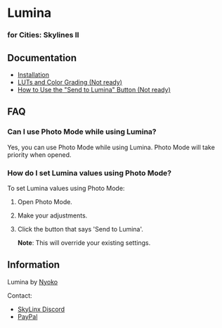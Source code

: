 # Lumina
### for Cities: Skylines II

## Documentation

- [Installation](#installation)
- [LUTs and Color Grading (Not ready)](#luts-and-color-grading-not-ready)
- [How to Use the "Send to Lumina" Button (Not ready)](#how-to-use-the-send-to-lumina-button-not-ready)

## FAQ

### Can I use Photo Mode while using Lumina?
Yes, you can use Photo Mode while using Lumina. Photo Mode will take priority when opened.

### How do I set Lumina values using Photo Mode?
To set Lumina values using Photo Mode:
1. Open Photo Mode.
2. Make your adjustments.
3. Click the button that says 'Send to Lumina'. 
   
   **Note**: This will override your existing settings.

## Information

Lumina by [Nyoko](https://steamcommunity.com/id/3092220398111/)

Contact:
- [SkyLinx Discord](https://discord.gg/8sVkaSGXc8)
- [PayPal](https://paypal.me/nyokodev)
